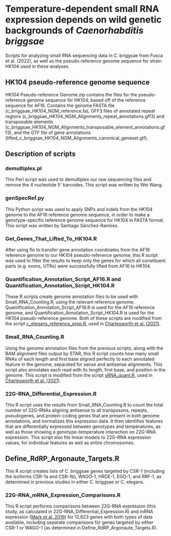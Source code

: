 # Temperature-dependent small RNA expression depends on wild genetic backgrounds of *Caenorhabditis briggsae*

Scripts for analyzing small RNA sequencing data in C. briggsae from Fusca et al. (2022), as well as the pseudo-reference genome sequence for strain HK104 used in these analyses. 

## HK104 pseudo-reference genome sequence
HK104 Pseudo-reference Genome.zip contains the files for the pseudo-reference genome sequence for HK104, based off of the reference sequence for AF16. Contains the genome FASTA file (c_briggsae_HK104_NGM_reference.fa), GFF3 files of annotated repeat regions (c_briggsae_HK104_NGM_Alignments_repeat_annotations.gff3) and transposable elements (c_briggsae_HK104_NGM_Alignments_transposable_element_annotations.gff3), and the GTF file of gene annotations (lifted_c_briggsae_HK104_NGM_Alignments_canonical_geneset.gtf).

## Description of scripts
### demultiplex.pl
This Perl script was used to demultiplex our raw sequencing files and remove the 4 nucleotide 5' barcodes. This script was written by Wei Wang.

### genSpecRef.py
This Python script was used to apply SNPs and indels from the HK104 genome to the AF16 reference genome sequence, in order to make a genotype-specific reference genome sequence for HK104 in FASTA format. This script was written by Santiago Sánchez-Ramírez.

### Get_Genes_That_Lifted_To_HK104.R
After using flo to transfer gene annotation coordinates from the AF16 reference genome to our HK104 pseudo-reference genome, this R script was used to filter the results to keep only the genes for which all constituent parts (e.g. exons, UTRs) were successfully lifted from AF16 to HK104. 

### Quantification_Annotation_Script_AF16.R and Quantification_Annotation_Script_HK104.R
These R scripts create genome annotation files to be used with Small_RNA_Counting.R, using the relevant reference genome. Quantification_Annotation_Script_AF16.R is used for the AF16 reference genome, and Quantification_Annotation_Script_HK104.R is used for the HK104 pseudo-reference genome. Both of these scripts are modified from the script [c_elegans_reference_prep.R](https://github.com/ClaycombLab/Charlesworth_2020/blob/master/c_elegans_reference_prep.R), used in [Charlesworth et al. (2021)](https://academic.oup.com/nar/article/49/15/8836/6331683). 

### Small_RNA_Counting.R
Using the genome annotation files from the previous scripts, along with the BAM alignment files output by STAR, this R script counts how many small RNAs of each length and first base aligned perfectly to each annotated feature in the genome, separated for sense and antisense alignments. This script also annotates each read with its length, first base, and position in the genome. This script is modified from the script [sRNA_quant.R](https://github.com/ClaycombLab/Charlesworth_2020/blob/master/sRNA_quant.R), used in [Charlesworth et al. (2021)](https://academic.oup.com/nar/article/49/15/8836/6331683). 

### 22G-RNA_Differential_Expression.R
This R script uses the results from Small_RNA_Counting.R to count the total number of 22G-RNAs aligning antisense to all transposons, repeats, pseudogenes, and protein-coding genes that are present in both genome annotations, and normalizes this expression data. It then identifies features that are differentially expressed between genotypes and temperatures, as well as those showing a genotype-temperature interaction on 22G-RNA expression. This script also fits linear models to 22G-RNA expression values, for individual features as well as entire chromosomes.

## Define_RdRP_Argonaute_Targets.R
This R script creates lists of C. briggsae genes targeted by CSR-1 (including the isoforms CSR-1a and CSR-1b), WAGO-1, HRDE-1, EGO-1, and RRF-1, as determined in previous studies in either C. briggsae or C. elegans. 

### 22G-RNA_mRNA_Expression_Comparisons.R
This R script performs comparisons between 22G-RNA expression (this study, as calculated in 22G-RNA_Differential_Expression.R) and mRNA expression ([Mark et al. 2019](https://onlinelibrary.wiley.com/doi/full/10.1111/mec.15185)) for 12,623 genes with both types of data available, including separate comparisons for genes targeted by either CSR-1 or WAGO-1 (as determined in Define_RdRP_Argonaute_Targets.R). 
